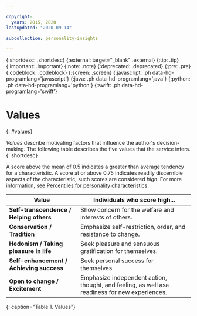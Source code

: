 ```yaml
---

copyright:
  years: 2015, 2020
lastupdated: "2020-09-14"

subcollection: personality-insights

---
```


{:shortdesc: .shortdesc}
{:external: target="_blank" .external}
{:tip: .tip}
{:important: .important}
{:note: .note}
{:deprecated: .deprecated}
{:pre: .pre}
{:codeblock: .codeblock}
{:screen: .screen}
{:javascript: .ph data-hd-programlang='javascript'}
{:java: .ph data-hd-programlang='java'}
{:python: .ph data-hd-programlang='python'}
{:swift: .ph data-hd-programlang='swift'}

# Values
{: #values}

*Values* describe motivating factors that influence the author's decision-making. The following table describes the five values that the service infers.
{: shortdesc}

A score above the mean of 0.5 indicates a greater than average tendency for a characteristic. A score at or above 0.75 indicates readily discernible aspects of the characteristic; such scores are considered *high*. For more information, see [Percentiles for personality characteristics](/docs/personality-insights?topic=personality-insights-numeric#percentiles).

| Value | Individuals who score high... |
|-------|-------------------------------|
| **Self-transcendence / Helping others** | Show concern for the welfare and interests of others. |
| **Conservation / Tradition** | Emphasize self-restriction, order, and resistance to change. |
| **Hedonism / Taking pleasure in life** | Seek pleasure and sensuous gratification for themselves. |
| **Self-enhancement / Achieving success** | Seek personal success for themselves. |
| **Open to change / Excitement** | Emphasize independent action, thought, and feeling, as well asa readiness for new experiences. |
{: caption="Table 1. Values"}
